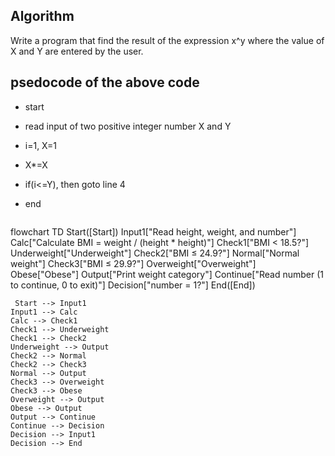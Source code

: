 ## Algorithm
Write a program that find the result of the expression x^y where the value of X and Y are entered by the user.
## psedocode of the above code
* start
* read input of two positive integer number X and Y
* i=1, X=1 
* X*=X
* if(i<=Y), then goto line 4
* end


  ```mermaid
flowchart TD
    Start([Start])
    Input1["Read height, weight, and number"]
    Calc["Calculate BMI = weight / (height * height)"]
    Check1["BMI < 18.5?"]
    Underweight["Underweight"]
    Check2["BMI ≤ 24.9?"]
    Normal["Normal weight"]
    Check3["BMI ≤ 29.9?"]
    Overweight["Overweight"]
    Obese["Obese"]
    Output["Print weight category"]
    Continue["Read number (1 to continue, 0 to exit)"]
    Decision["number = 1?"]
    End([End])

     Start --> Input1
    Input1 --> Calc
    Calc --> Check1
    Check1 --> Underweight
    Check1 --> Check2
    Underweight --> Output
    Check2 --> Normal
    Check2 --> Check3
    Normal --> Output
    Check3 --> Overweight
    Check3 --> Obese
    Overweight --> Output
    Obese --> Output
    Output --> Continue
    Continue --> Decision
    Decision --> Input1
    Decision --> End
